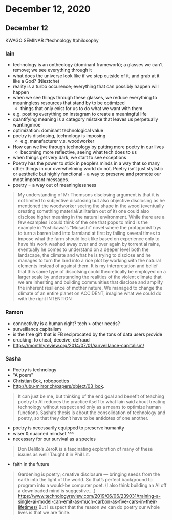 ---
---

# December 12, 2020
## December 12
KWAGO SEMINAR
#technology #philosophy 
### Iain
- technology is an ontheology (dominant framework); a glasses we can't remove; we see everything through it
- what does the universe look like if we step outside of it, and grab at it like a God? (Nieztche)
- reality is a turbo occurence; everything that can possibly happen will happen
- when we see things through these glasses, we reduce everything to meaningless resources that stand by to be optimized
	- things that only exist for us to do what we want with them
- e.g. posting everything on instagram to create a meaningful life
- quantifying meaning is a category mistake that leaves us perpetually wantingmroe
- optimization: dominant technological value
- poetry is disclosing, technology is imposing
	- e.g. manafacturer v.s. woodworker
- How can we live through technology by putting more poetry in our lives
	- becoming more reflective, seeing what tech does to us
- when things get very dark, we start to see exceptions
- Poetry has the power to stick in people’s minds in a way that so many other things in our overwhelming world do not. Poetry isn’t just stylistic or aesthetic but highly functional - a way to preserve and promote our most important messages.
- poetry = a way out of meaninglessness
> My understanding of Mr Thomsons disclosing argument is that it is not limited to subjective disclosing but also objective disclosing as he mentioned the woodworker seeing the shape in the wood (eventually creating something material/utilitarian out of it) one could also disclose higher meaning in the natural environment. While there are a few examples i could think of the one that pops to mind is the example in Yoshikawa's "Musashi" novel where the protagonist trys to turn a barren land into farmland at first by failing several times to impose what the farm should look like based on experience only to have his work washed away over and over again by torrential rains, eventually he comes to understand on a deeper level both the landscape, the climate and what he is trying to disclose and he manages to turn the land into a rice plot by working with the natural elements instead of against them. It is my interpretation and belief that this same type of discolsing could theoretically be employed on a larger scale by understanding the realities of the violent climate that we are inheriting and building communities that disclose and amplify the inherent resilience of mother nature.
> We managed to change the climate of an entire planet on ACCIDENT, imagine what we could do with the right INTENTION
### Ramon
- connectivity is a human right? tech > other needs?
- surveillance capitalism
- is the free gift that is FB reciprocated by the tons of data users provide
- crucking: to cheat, deceive, defraud
- https://monthlyreview.org/2014/07/01/surveillance-capitalism/
### Sasha
- Poetry is technology
- "A poem"
- Christian Bok, robopoetics
- http://ubu-mirror.ch/papers/object/03_bok.
> It can just be me, but thinking of the end goal and benefit of teaching poetry to AI reduces the practice itself to what Iain said about treating technology without respect and only as a means to optimize human functions. Sasha’s thesis is about the consolidation of technology and poetry, so that they don’t have to be antidotes of one another.
-  poetry is necessarily equipped to preserve humanity
-  wiser & nuacned mindset ^^^
-  necessary for our survival as a species
> Don Delillo’s ZeroK is a fascinating exploration of many of these issues as well!  Taught it in Phil Lit.
- faith in the future
> Gardening is poetry; creative disclosure — bringing seeds from the earth into the light of the world.  So that’s perfect background to program into a would-be computer poet.  (I also think building an AI off a downloaded mind is suggestive….)
https://www.technologyreview.com/2019/06/06/239031/training-a-single-ai-model-can-emit-as-much-carbon-as-five-cars-in-their-lifetimes/
>  But I suspect that the reason *we* can do poetry our whole lives is that we are finite.


